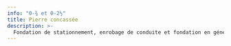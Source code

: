 ```yaml
---
info: "0-¾ et 0-2½"
title: Pierre concassée
description: >-
  Fondation de stationnement, enrobage de conduite et fondation en général.
---
```

